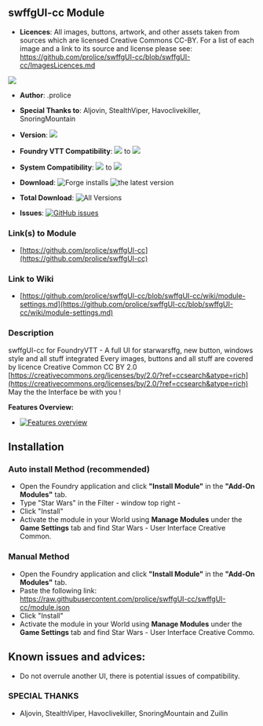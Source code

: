 
## swffgUI-cc Module
* **Licences**:
All images, buttons, artwork, and other assets taken from sources which are licensed Creative Commons CC-BY. For a list of each image and a link to its source and license please see: 
https://github.com/prolice/swffgUI-cc/blob/swffgUI-cc/ImagesLicences.md

![](https://github.com/prolice/swffgUI-cc/blob/swffgUI-cc/cc-by.svg)

* **Author**: .prolice
* **Special Thanks to**: Aljovin, StealthViper, Havoclivekiller, SnoringMountain
* **Version**: ![](https://img.shields.io/badge/swffgUI--cc-v2.3.0-green)
* **Foundry VTT Compatibility**: ![](https://img.shields.io/badge/Foundry-v10-informational) to ![](https://img.shields.io/badge/Foundry-v11-informational)

* **System Compatibility**: ![](https://img.shields.io/badge/Starwarsffg-v1.801-orange) to ![](https://img.shields.io/badge/Starwarsffg-v1.801-orange) 
* **Download**: ![Forge installs](https://img.shields.io/badge/dynamic/json?label=Forge%20Installs&query=package.installs&suffix=%25&url=https%3A%2F%2Fforge-vtt.com%2Fapi%2Fbazaar%2Fpackage%2FswffgUI-cc)
				![the latest version](https://img.shields.io/github/downloads/prolice/swffgUI-cc/latest/total) 
				
* **Total Download**: ![All Versions](https://img.shields.io/github/downloads/prolice/swffgUI-cc/total) 
		
* **Issues**:
		[![GitHub issues](https://img.shields.io/github/issues/prolice/swffgUI-cc/bug.svg)](https://GitHub.com/prolice/swffgUI-cc/issues/)
 
### Link(s) to Module
* [https://github.com/prolice/swffgUI-cc](https://github.com/prolice/swffgUI-cc)

### Link to Wiki
* [https://github.com/prolice/swffgUI-cc/blob/swffgUI-cc/wiki/module-settings.md](https://github.com/prolice/swffgUI-cc/blob/swffgUI-cc/wiki/module-settings.md)

### Description 
swffgUI-cc for FoundryVTT - A full UI for starwarsffg, new button, windows style and all stuff integrated 
Every images, buttons and all stuff are covered by licence Creative Common CC BY 2.0 [https://creativecommons.org/licenses/by/2.0/?ref=ccsearch&atype=rich](https://creativecommons.org/licenses/by/2.0/?ref=ccsearch&atype=rich)
May the the Interface be with you !

**Features Overview:**
* [![Features overview](https://img.youtube.com/vi/noCjBQDotD0/0.jpg)](https://www.youtube.com/watch?v=noCjBQDotD0)

## Installation
### Auto install Method (recommended)
* Open the Foundry application and click **"Install Module"** in the **"Add-On Modules"** tab.
* Type "Star Wars" in the Filter - window top right - 
* Click "Install"
* Activate the module in your World using **Manage Modules** under the **Game Settings** tab and find Star Wars - User Interface Creative Common.

### Manual Method
* Open the Foundry application and click **"Install Module"** in the **"Add-On Modules"** tab.
* Paste the following link: https://raw.githubusercontent.com/prolice/swffgUI-cc/swffgUI-cc/module.json
* Click "Install" 
* Activate the module in your World using **Manage Modules** under the **Game Settings** tab and find Star Wars - User Interface Creative Commo.

## Known issues and advices:
* Do not overrule another UI, there is potential issues of compatibility.

### SPECIAL THANKS
* Aljovin, StealthViper, Havoclivekiller, SnoringMountain and Zuilin
